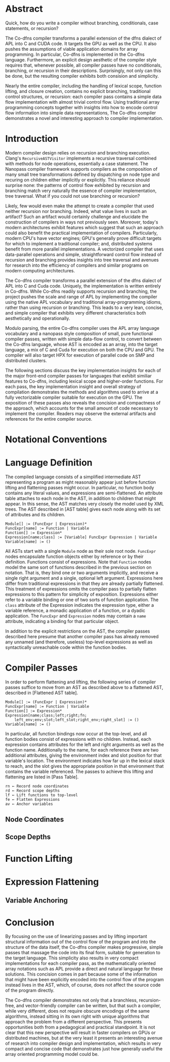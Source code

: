 # AbstractQuick, how do you write a compiler without branching, conditionals, case statements, or recursion?The Co-dfns compiler transforms a parallel extension of the dfns dialect of APL into C and CUDA code.  It targets the GPU as well as the CPU.  It also pushes the assumptions of viable application domains for array programming. In particular, Co-dfns is implemented in the Co-dfns language.  Furthermore, an explicit design aesthetic of the compiler style requires that, whenever possible, all compiler passes have no conditionals, branching, or recursion in their descriptions.  Surprisingly, not only can this be done, but the resulting compiler exhibits both consision and simplicity.Nearly the entire compiler, including the handling of lexical scope, function lifting, and closure creation, contains no explicit branching, traditional control structures, or recursion: each compiler pass contains a simple data flow implementation with almost trivial control flow.  Using traditional array programming concepts together with insights into how to encode control flow information into simple data representations, The Co-dfns compiler demonstrates a novel and interesting approach to compiler implementation.# IntroductionModern compiler design relies on recursion and branching execution. Clang's `RecursiveASTVisitor` implements a recursive traversal combined with methods for node operations, essentially a case statement. The Nanopass compiler framework supports compilers as the composition of many small tree transformations defined by dispatching on node type and recuring on children either implicitly or explicitly. This reliance should surprise none: the patterns of control flow exhibited by recursion and branching match very naturally the essence of compiler implementation, tree traversal. What if you could not use branching or recursion?Likely, few would even make the attempt to create a compiler that used neither recursion nor branching. Indeed, what value lives in such an artifact? Such an artifact would certainly challenge and elucidate the construction of compilers in ways not previously seen. Moreover, today's modern architectures exhibit features which suggest that such an approach could also benefit the practical implementation of compilers. Particularly, modern CPU's have vector engines; GPU's generally prove difficult targets for which to implement a traditional compiler; and, distributed systems benefit from more parallel implementations. A vectorized compiler that uses data-parallel operations and simple, straightforward control flow instead of recursion and branching provides insights into tree traversal and avenues for research into the efficiency of compilers and similar programs on modern computing architectures. The Co-dfns compiler transforms a parallel extension of the dfns dialect of APL into C and Cuda code. Uniquely, the implementation is written entirely in Co-dfns. While Co-dfns readily supports recursion and branching, the project pushes the scale and range of APL by implementing the compiler using the native APL vocabulary and traditional array-programming idioms, rather than using recursion or branching. This leads to a very lean, concise, and simple compiler that exhibits very different characteristics both aesthetically and operationally.Modulo parsing, the entire Co-dfns compiler uses the APL array language vocabulary and a nanopass style composition of small, pure functional compiler passes, written with simple data-flow control, to convert between the Co-dfns language, whose AST is encoded as an array, into the target language, a mix of C and Cuda for execution on both the CPU and GPU. The compiler will also target HPX for execution of parallel code on SMP and distributed clusters.The following sections discuss the key implementation insights for each of the major front-end compiler passes for languages that exhibit similiar features to Co-dfns, including lexical scope and higher-order functions. For each pass, the key implementation insight and overall strategy of compilation demonstrates the methods and algorithms used to arrive at a fully vectorizable compiler suitable for execution on the GPU. The exposition of these passes also reveals the concision and compactness of the approach, which accounts for the small amount of code necessary to implement the compiler. Readers may observe the external artifacts and references for the entire compiler source.# Notational Conventions# Language DefinitionThe compiled language consists of a simplified intermediate AST representing a program as might reasonably appear just before function lifting and flattening passes might occur. In particular, no function body contains any literal values, and expressions are semi-flattened. An attribute table attaches to each node in the AST, in addition to children that might appear. In this sense, the AST matches very closely the model used by XML trees. The AST described in [AST table] gives each node along with its set of attributes and its children.    Module[] := (FuncExpr | Expression)*    FuncExpr[name] := Function | Variable    Function[] := Expression*    Expression[name;class] := [Variable] FuncExpr Expression | Variable    Variable[name] := ()All ASTs start with a single `Module` node as their sole root node. `FuncExpr` nodes encapsulate function objects either by reference or by their definition. Functions consist of expressions. Note that `Function` nodes model the same sort of functions described in the previous section on notation. That is, they bind one or two arguments implicitly, and receive a single right argument and a single, optional left argument. Expressions here differ from traditional expressions in that they are already partially flattened. This treatment of expressions omits the compiler pass to partially flatten expressions to this pattern for simplicity of exposition. Expressions either refer to a variable binding or one of two sorts of function application. The `class` attribute of the Expression indicates the expression type, either a variable reference, a monadic application of a function, or a dyadic application. The `FuncExpr` and `Expression` nodes may contain a `name` attribute, indicating a binding for that particular object. In addition to the explicit restrictions on the AST, the compiler passes described here presume that another compiler pass has already removed any unnamed (and therefore, useless) top-level expressions as well as syntactically unreachable code within the function bodies. # Compiler PassesIn order to perform flattening and lifting, the following series of compiler passes suffice to move from an AST as described above to a flattened AST, described in [Flattened AST table].    Module[] := (FuncExpr | Expression)*    FuncExpr[name] := Function | Variable    Function[] := Expression*    Expression[name;class;left;right;fn;        left_env;env;slot;left_slot;right_env;right_slot] := ()    Variable[name] := ()In particular, all function bindings now occur at the top-level, and all function bodies consist of expressions with no children. Instead, each expression contains attributes for the left and right arguments as well as the function name. Additionally to the name, for each reference there are two additional attributes, giving the environment index and slot position for that variable's location. The environment indicates how far up in the lexical stack to reach, and the slot gives the appropriate position in that environment that contains the variable referenced. The passes to achieve this lifting and flattening are listed in [Pass Table].    rn ← Record node coordinates    rd ← Record scope depths    lf ← Lift functions to top-level    fe ← Flatten Expressions    av ← Anchor variables## Node Coordinates## Scope Depths# Function Lifting# Expression Flattening## Variable Anchoring# ConclusionBy focusing on the use of linearizing passes and by lifting important structural information out of the control flow of the program and into the structure of the data itself, the Co-dfns compiler makes progressive, simple passes that massage the code into its final form, suitable for generation to the target language. This simplicity also results in very compact implementations for each compiler pass, as the mathematically oriented array notations such as APL provide a direct and natural language for these solutions. This concision comes in part because some of the information that might have been explicitly encoded into the control flow of the program instead lives in the AST, which, of course, does not affect the source code of the program directly. The Co-dfns compiler demonstrates not only that a branchless, recursion-free, and vector-friendly compiler can be written, but that such a compiler, while very different, does not require obscure encodings of the same algorithms, instead sitting in its own right with unique algorithms that approach the problem from a different perspective. This presents opportunities both from a pedagogical and practical standpoint. It is not clear that this new perspective will result in faster compilers on GPUs or distributed machines, but at the very least it presents an interesting avenue of research into compiler design and implementation, which results in very compact and concise code  that demonstrates just how generally useful the array oriented programming model could be.